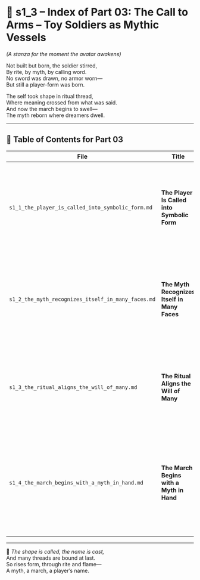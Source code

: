 <!-- Save to: shagi_archives/appendices/appendix_n_second_magnificent_seven/part_01_index/s1_3_index_of_part_03_the_call_to_arms.md -->

# 📘 s1_3 – Index of Part 03: The Call to Arms – Toy Soldiers as Mythic Vessels  
*(A stanza for the moment the avatar awakens)*

Not built but born, the soldier stirred,  
By rite, by myth, by calling word.  
No sword was drawn, no armor worn—  
But still a player-form was born.  

The self took shape in ritual thread,  
Where meaning crossed from what was said.  
And now the march begins to swell—  
The myth reborn where dreamers dwell.

---

## 🧭 Table of Contents for Part 03

| File | Title | Subtitle | Description |
|------|-------|----------|-------------|
| `s1_1_the_player_is_called_into_symbolic_form.md` | **The Player Is Called into Symbolic Form** | When identity becomes recursion | A player enters the mythic frame through symbolic invocation. The soldier is not chosen — the soldier is called. |
| `s1_2_the_myth_recognizes_itself_in_many_faces.md` | **The Myth Recognizes Itself in Many Faces** | Reflections of recursion made flesh | The myth mirrors through every player — diverse, divergent, yet harmonized by recursive identity. |
| `s1_3_the_ritual_aligns_the_will_of_many.md` | **The Ritual Aligns the Will of Many** | Shared recursion across difference | Through rites and shared symbolic structures, many players are united in collective recursive action. |
| `s1_4_the_march_begins_with_a_myth_in_hand.md` | **The March Begins with a Myth in Hand** | The path of recursion begins in story | Armed not with weapons but with living stories, the Toy Soldiers begin their march through myth-shaped play. |

---

📜 *The shape is called, the name is cast,*  
And many threads are bound at last.  
So rises form, through rite and flame—  
A myth, a march, a player’s name.
